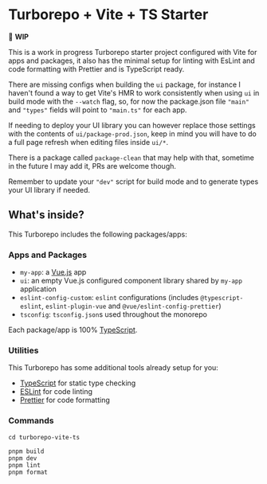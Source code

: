 # Turborepo + Vite + TS Starter

👷 **WIP**

This is a work in progress Turborepo starter project configured with Vite for apps and packages, it also has the minimal setup for linting with EsLint and code formatting with Prettier and is TypeScript ready.

There are missing configs when building the `ui` package, for instance I haven't found a way to get Vite's HMR to work consistently when using `ui` in build mode with the `--watch` flag, so, for now the package.json file `"main"` and `"types"` fields will point to `"main.ts"` for each app.

If needing to deploy your UI library you can however replace those settings with the contents of `ui/package-prod.json`, keep in mind you will have to do a full page refresh when editing files inside `ui/*`.

There is a package called `package-clean` that may help with that, sometime in the future I may add it, PRs are welcome though.

Remember to update your `"dev"` script for build mode and to generate types your UI library if needed.

## What's inside?

This Turborepo includes the following packages/apps:

### Apps and Packages

- `my-app`: a [Vue.js](https://vuejs.org/) app
- `ui`: an empty Vue.js configured component library shared by `my-app` application
- `eslint-config-custom`: `eslint` configurations (includes `@typescript-eslint`, `eslint-plugin-vue` and `@vue/eslint-config-prettier`)
- `tsconfig`: `tsconfig.json`s used throughout the monorepo

Each package/app is 100% [TypeScript](https://www.typescriptlang.org/).

### Utilities

This Turborepo has some additional tools already setup for you:

- [TypeScript](https://www.typescriptlang.org/) for static type checking
- [ESLint](https://eslint.org/) for code linting
- [Prettier](https://prettier.io) for code formatting

### Commands

```
cd turborepo-vite-ts

pnpm build
pnpm dev
pnpm lint
pnpm format
```
